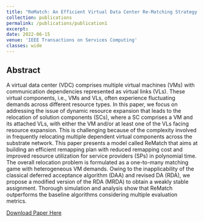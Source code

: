 ```yaml
---
title: "ReMatch: An Efficient Virtual Data Center Re-Matching Strategy Based on Matching Theory"
collection: publications
permalink: /publications/publication1
excerpt:
date: 2022-06-15
venue: 'IEEE Transactions on Services Computing'
classes: wide
---
```

## Abstract
A virtual data center (VDC) comprises multiple virtual machines (VMs) with communication dependencies represented as virtual links (VLs). These virtual components, i.e., VMs and VLs, often experience fluctuating demands across different resource types. In this paper, we focus on addressing the issue of dynamic resource expansion that leads to the relocation of solution components (SCs), where a SC comprises a VM and its attached VLs, with either the VM and/or at least one of the VLs facing resource expansion. This is challenging because of the complexity involved in frequently relocating multiple dependent virtual components across the substrate network. This paper presents a model called ReMatch that aims at building an efficient remapping plan with reduced remapping cost and improved resource utilization for service providers (SPs) in polynomial time. The overall relocation problem is formulated as a one-to-many matching game with heterogeneous VM demands. Owing to the inapplicability of the classical deferred acceptance algorithm (DAA) and revised DA (RDA), we propose a modified version of the RDA (MRDA) to obtain a weakly stable assignment. Thorough simulation and analysis show that ReMatch outperforms the baseline algorithms considering multiple evaluation metrics.

[Download Paper Here](https://ieeexplore.ieee.org/abstract/document/9796586)